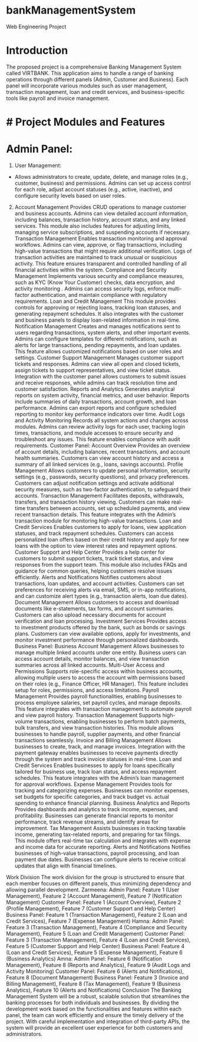 # bankManagementSystem
Web Engineering Project
# Introduction
The proposed project is a comprehensive Banking Management System called VIRTBANK. This application aims to handle a range of banking operations through different panels (Admin, Customer and Business). Each panel will incorporate various modules such as user management, transaction management, loan and credit services, and business-specific tools like payroll and invoice management. 
# # Project Modules and Features
# Admin Panel:
1. User Management:
- Allows administrators to create, update, delete, and manage roles (e.g., customer, business) and permissions.
 Admins can set up access control for each role, adjust account statuses (e.g., active, inactive), and configure security levels based on user roles. 
2. Account Management
Provides CRUD operations to manage customer and business accounts.
 Admins can view detailed account information, including balances, transaction history, account status, and any linked services. 
This module also includes features for adjusting limits, managing service subscriptions, and suspending accounts if necessary.
Transaction Management
Enables transaction monitoring and approval workflows. Admins can view, approve, or flag transactions, including high-value transactions that might require additional verification.
 Logs of transaction activities are maintained to track unusual or suspicious activity. This feature ensures transparent and controlled handling of all financial activities within the system.
Compliance and Security Management
Implements various security and compliance measures, such as KYC (Know Your Customer) checks, data encryption, and activity monitoring
. Admins can access security logs, enforce multi-factor authentication, and maintain compliance with regulatory requirements.
Loan and Credit Management
This module provides controls for approving or rejecting loans, tracking loan statuses, and generating repayment schedules.
 It also integrates with the customer and business panels to display loan-related information in real-time.
Notification Management
Creates and manages notifications sent to users regarding transactions, system alerts, and other important events. Admins can configure templates for different notifications, such as alerts for large transactions, pending repayments, and loan updates. This feature allows customized notifications based on user roles and settings.
Customer Support Management
Manages customer support tickets and responses. Admins can view all open and closed tickets, assign tickets to support representatives, and view ticket status. 
Integration with the customer panel allows customers to submit issues and receive responses, while admins can track resolution time and customer satisfaction.
Reports and Analytics
Generates analytical reports on system activity, financial metrics, and user behavior. Reports include summaries of daily transactions, account growth, and loan performance.
 Admins can export reports and configure scheduled reporting to monitor key performance indicators over time.
Audit Logs and Activity Monitoring
Records all system actions and changes across modules. Admins can review activity logs for each user, tracking login times, transactions, and module accesses to ensure security and troubleshoot any issues. This feature enables compliance with audit requirements.
Customer Panel:
Account Overview
Provides an overview of account details, including balances, recent transactions, and account health summaries. Customers can view account history and access a summary of all linked services (e.g., loans, savings accounts).
Profile Management
Allows customers to update personal information, security settings (e.g., passwords, security questions), and privacy preferences. Customers can adjust notification settings and activate additional security measures, such as two-factor authentication, to safeguard their accounts.
Transaction Management
Facilitates deposits, withdrawals, transfers, and transaction history viewing. Customers can make real-time transfers between accounts, set up scheduled payments, and view recent transaction details. This feature integrates with the Admin’s transaction module for monitoring high-value transactions.
Loan and Credit Services
Enables customers to apply for loans, view application statuses, and track repayment schedules. Customers can access personalized loan offers based on their credit history and apply for new loans with the option to view interest rates and repayment options.
Customer Support and Help Center
Provides a help center for customers to submit support tickets, track ticket status, and view responses from the support team. This module also includes FAQs and guidance for common queries, helping customers resolve issues efficiently.
Alerts and Notifications
Notifies customers about transactions, loan updates, and account activities. Customers can set preferences for receiving alerts via email, SMS, or in-app notifications, and can customize alert types (e.g., transaction alerts, loan due dates).
Document Management
Allows customers to access and download documents like e-statements, tax forms, and account summaries. Customers can also upload necessary documents for account verification and loan processing.
Investment Services
Provides access to investment products offered by the bank, such as bonds or savings plans. Customers can view available options, apply for investments, and monitor investment performance through personalized dashboards.
Business Panel:
Business Account Management
Allows businesses to manage multiple linked accounts under one entity. 
Business users can access account details, monitor balances, and view transaction summaries across all linked accounts.
Multi-User Access and Permissions
Supports role-specific access within business accounts, allowing multiple users to access the account with permissions based on their roles (e.g., Finance Officer, HR Manager). This feature includes setup for roles, permissions, and access limitations.
Payroll Management
Provides payroll functionalities, enabling businesses to process employee salaries, set payroll cycles, and manage deposits.
 This feature integrates with transaction management to automate payroll and view payroll history.
Transaction Management
Supports high-volume transactions, enabling businesses to perform batch payments, bulk transfers, and view transaction histories. This module allows businesses to handle payroll, supplier payments, and other financial transactions seamlessly.
Invoice and Billing Management
Allows businesses to create, track, and manage invoices. Integration with the payment gateway enables businesses to receive payments directly through the system and track invoice statuses in real-time.
Loan and Credit Services
Enables businesses to apply for loans specifically tailored for business use, track loan status, and access repayment schedules. This feature integrates with the Admin’s loan management for approval workflows.
Expense Management
Provides tools for tracking and categorizing expenses. Businesses can monitor expenses, set budgets for specific categories, and track budget vs. actual spending to enhance financial planning.
Business Analytics and Reports
Provides dashboards and analytics to track income, expenses, and profitability. Businesses can generate financial reports to monitor performance, track revenue streams, and identify areas for improvement.
Tax Management
Assists businesses in tracking taxable income, generating tax-related reports, and preparing for tax filings. This module offers real-time tax calculation and integrates with expense and income data for accurate reporting.
Alerts and Notifications
Notifies businesses of high-value transactions, payroll processing, and loan payment due dates. Businesses can configure alerts to receive critical updates that align with financial timelines.


Work Division
The work division for the group is structured to ensure that each member focuses on different panels, thus minimizing dependency and allowing parallel development.
Zarmeena:
Admin Panel: Feature 1 (User Management), Feature 2 (Account Management), Feature 7 (Notification Management)
Customer Panel: Feature 1 (Account Overview), Feature 2 (Profile Management), Feature 7 (Customer Support and Help Center)
Business Panel: Feature 1 (Transaction Management), Feature 2 (Loan and Credit Services), Feature 7 (Expense Management)
Hamna:
Admin Panel: Feature 3 (Transaction Management), Feature 4 (Compliance and Security Management), Feature 5 (Loan and Credit Management)
Customer Panel: Feature 3 (Transaction Management), Feature 4 (Loan and Credit Services), Feature 5 (Customer Support and Help Center)
Business Panel: Feature 4 (Loan and Credit Services), Feature 5 (Expense Management), Feature 6 (Business Analytics)
Amna:
Admin Panel: Feature 6 (Notification Management), Feature 8 (Reports and Analytics), Feature 9 (Audit Logs and Activity Monitoring)
Customer Panel: Feature 6 (Alerts and Notifications), Feature 8 (Document Management)
Business Panel: Feature 3 (Invoice and Billing Management), Feature 8 (Tax Management), Feature 9 (Business Analytics), Feature 10 (Alerts and Notifications)
Conclusion
The Banking Management System will be a robust, scalable solution that streamlines the banking processes for both individuals and businesses. By dividing the development work based on the functionalities and features within each panel, the team can work efficiently and ensure the timely delivery of the project. With careful implementation and integration of third-party APIs, the system will provide an excellent user experience for both customers and administrators.

